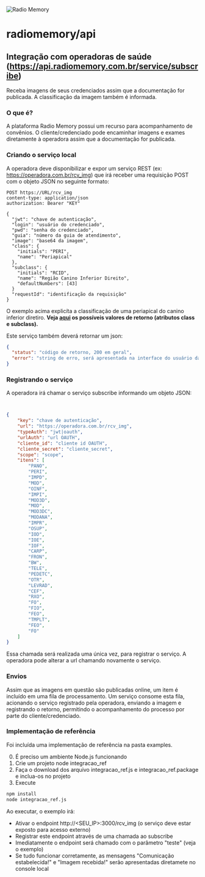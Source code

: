 ![Radio Memory](https://radiomemory.com.br/wp-content/uploads/2020/02/logo-site-com-borda.png)
# radiomemory/api

## Integração com operadoras de saúde (https://api.radiomemory.com.br/service/subscribe)
Receba imagens de seus credenciados assim que a documentação for publicada. A classificação da imagem também é informada.



### O que é?
A plataforma Radio Memory possui um recurso para acompanhamento de convênios. O cliente/credenciado pode encaminhar imagens e exames diretamente à operadora assim que a documentação for publicada.

### Criando o serviço local
A operadora deve disponibilizar e expor um serviço REST (ex: https://operadora.com.br/rcv_img) que irá receber uma requisição POST com o  objeto JSON no seguinte formato:

```
POST https://URL/rcv_img
content-type: application/json
authorization: Bearer "KEY"

{
  "jwt": "chave de autenticação",
  "login": "usuário do credenciado",
  "pwd": "senha do credenciado",
  "guia": "número da guia de atendimento",
  "image": "base64 da imagem",
  "class": {
    "initials": "PERI",
    "name": "Periapical"
  },
  "subclass": {
    "initials": "RCID",
    "name": "Região Canino Inferior Direito",
    "defaultNumbers": [43]
  }
  "requestId": "identificação da requisição"
}
```

O exemplo acima explicíta a classificação de uma periapical do canino inferior diretiro. **Veja [aqui](https://github.com/radiomemory/api/tree/main/ia/classify) os possíveis valores de retorno (atributos class e subclass).**

Este serviço também deverá retornar um json:

```json
{
  "status": "código de retorno, 200 em geral",
  "error": "string de erro, será apresentada na interface do usuário da integração"
}
```

### Registrando o serviço
A operadora irá chamar o serviço subscribe informando um objeto JSON:


```json


{
	"key": "chave de autenticação",
	"url": "https://operadora.com.br/rcv_img",
	"typeAuth": "jwt|oauth",
	"urlAuth": "url OAUTH",
	"cliente_id": "cliente id OAUTH",
	"cliente_secret": "cliente_secret",
	"scope": "scope",
	"itens": [
		"PANO",
		"PERI",
		"IMPD",
		"MOD",
		"OINF",
		"IMPI",
		"MOD3D",
		"MOD",
		"MOD3DC",
		"MODANA",
		"IMPR",
		"OSUP",
		"IOD",
		"IOE",
		"IOF",
		"CARP",
		"FRON",
		"BW",
		"TELE",
		"PEDETC",
		"OTR",
		"LEVRAD",
		"CEF",
		"RXO",
		"FO",
		"FIO",
		"FEO",
		"TMPLT",
		"FEO",
		"FO"
	]
}
```

Essa chamada será realizada uma única vez, para registrar o serviço. A operadora pode alterar a url chamando novamente o serviço.

### Envios
Assim que as imagens em questão são publicadas online, um item é incluído em uma fila de processamento. Um serviço consome esta fila, acionando o serviço registrado pela operadora, enviando a imagem e registrando o retorno, permitindo o acompanhamento do processo por parte do cliente/credenciado.

### Implementação de referência
Foi incluída uma implementação de referência na pasta examples.

0. É preciso um ambiente Node.js funcionando
1. Crie um projeto node integracao_ref
2. Faça o download dos arquivo integracao_ref.js e integracao_ref.package e inclua-os no projeto
3. Execute
```bash
npm install
node integracao_ref.js
```

Ao executar, o exemplo irá:
* Ativar o endpoint http://<SEU_IP>:3000/rcv_img (o serviço deve estar exposto para acesso externo)
* Registrar este endpoint através de uma chamada ao subscribe
* Imediatamente o endpoint será chamado com o parâmetro "teste" (veja o exemplo)
* Se tudo funcionar corretamente, as mensagens "Comunicação estabelecida!" e "Imagem recebida!" serão apresentadas diretamete no console local
